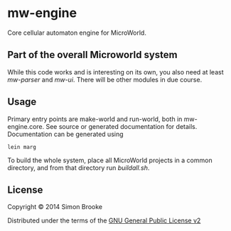 # mw-engine

Core cellular automaton engine for MicroWorld.

## Part of the overall Microworld system 

While this code works and is interesting on its own, you also need at least
*mw-parser* and *mw-ui*. There will be other modules in due course.

## Usage

Primary entry points are make-world and run-world, both in mw-engine.core. See
source or generated documentation for details. Documentation can be generated
using

    lein marg

To build the whole system, place all MicroWorld projects in a common directory,
and from that directory run *buildall.sh*.

## License

Copyright © 2014 Simon Brooke

Distributed under the terms of the 
[GNU General Public License v2](http://www.gnu.org/licenses/gpl-2.0.html)